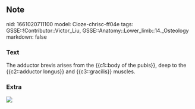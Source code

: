 ## Note
nid: 1661020711100
model: Cloze-chrisc-ff04e
tags: GSSE::!Contributor::Victor_Liu, GSSE::Anatomy::Lower_limb::14._Osteology
markdown: false

### Text
The adductor brevis arises from the {{c1::body of the pubis}}, deep to the {{c2::adductor longus}} and {{c3::gracilis}} muscles.

### Extra
<img src="paste-7837f577017d462bfd0e0624366806b3d33a1026.jpg">
